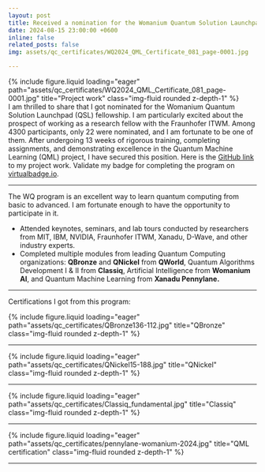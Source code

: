 ```yaml
---
layout: post
title: Received a nomination for the Womanium Quantum Solution Launchpad (QSL) fellowship.
date: 2024-08-15 23:00:00 +0600
inline: false
related_posts: false
img: assets/qc_certificates/WQ2024_QML_Certificate_081_page-0001.jpg

---
```

<div id="wqproject">
{% include figure.liquid loading="eager" path="assets/qc_certificates/WQ2024_QML_Certificate_081_page-0001.jpg" title="Project work" class="img-fluid rounded z-depth-1" %}
</div>
I am thrilled to share that I got nominated for the Womanium Quantum Solution Launchpad (QSL) fellowship. I am particularly excited about the prospect of working as a research fellow with the Fraunhofer ITWM. Among 4300 participants, only 22 were nominated, and I am fortunate to be one of them. After undergoing 13 weeks of rigorous training, completing assignments, and demonstrating excellence in the Quantum Machine Learning (QML) project, I have secured this position. Here is the <a href = "https://github.com/AsadullahGalib007/QML-for-Conspicuity-Detection-in-Production">GitHub link</a> to my project work. Validate my badge for completing the program on <a href="https://www.virtualbadge.io/certificate-validator?credential=825e074b-9a47-467b-b6d1-2c81ec97d97d">virtualbadge.io</a>.

---


The WQ program is an excellent way to learn quantum computing from basic to advanced. I am fortunate enough to have the opportunity to participate in it.
<ul>
    <li>Attended keynotes, seminars, and lab tours conducted by researchers from MIT, IBM, NVIDIA, Fraunhofer ITWM, Xanadu, D-Wave, and other industry experts.</li>
    <li>Completed multiple modules from leading Quantum Computing organizations: <b>QBronze</b> and <b>QNickel</b> from <b>QWorld</b>, Quantum Algorithms Development I & II from <b>Classiq</b>, Artificial Intelligence from <b>Womanium AI</b>, and Quantum Machine Learning from <b>Xanadu Pennylane.</b></li>
</ul>

---

Certifications I got from this program:
<div id="qbronze">
{% include figure.liquid loading="eager" path="assets/qc_certificates/QBronze136-112.jpg" title="QBronze" class="img-fluid rounded z-depth-1" %}
</div>

---
<div id="qnickel">
{% include figure.liquid loading="eager" path="assets/qc_certificates/QNickel15-188.jpg" title="QNickel" class="img-fluid rounded z-depth-1" %}
</div>

---
<div id="classiq1">
{% include figure.liquid loading="eager" path="assets/qc_certificates/Classiq_fundamental.jpg" title="Classiq" class="img-fluid rounded z-depth-1" %}
</div>

---
<div id="qml">
{% include figure.liquid loading="eager" path="assets/qc_certificates/pennylane-womanium-2024.jpg" title="QML certification" class="img-fluid rounded z-depth-1" %}
</div>

---


<!-- 

Jean shorts raw denim Vice normcore, art party High Life PBR skateboard stumptown vinyl kitsch. Four loko meh 8-bit, tousled banh mi tilde forage Schlitz dreamcatcher twee 3 wolf moon. Chambray asymmetrical paleo salvia, sartorial umami four loko master cleanse drinking vinegar brunch. <a href="https://www.pinterest.com">Pinterest</a> DIY authentic Schlitz, hoodie Intelligentsia butcher trust fund brunch shabby chic Kickstarter forage flexitarian. Direct trade <a href="https://en.wikipedia.org/wiki/Cold-pressed_juice">cold-pressed</a> meggings stumptown plaid, pop-up taxidermy. Hoodie XOXO fingerstache scenester Echo Park. Plaid ugh Wes Anderson, freegan pug selvage fanny pack leggings pickled food truck DIY irony Banksy.

#### Hipster list

<ul>
    <li>brunch</li>
    <li>fixie</li>
    <li>raybans</li>
    <li>messenger bag</li>
</ul>

Hoodie Thundercats retro, tote bag 8-bit Godard craft beer gastropub. Truffaut Tumblr taxidermy, raw denim Kickstarter sartorial dreamcatcher. Quinoa chambray slow-carb salvia readymade, bicycle rights 90's yr typewriter selfies letterpress cardigan vegan.

---

Pug heirloom High Life vinyl swag, single-origin coffee four dollar toast taxidermy reprehenderit fap distillery master cleanse locavore. Est anim sapiente leggings Brooklyn ea. Thundercats locavore excepteur veniam eiusmod. Raw denim Truffaut Schlitz, migas sapiente Portland VHS twee Bushwick Marfa typewriter retro id keytar.

> We do not grow absolutely, chronologically. We grow sometimes in one dimension, and not in another, unevenly. We grow partially. We are relative. We are mature in one realm, childish in another.
> —Anais Nin

Fap aliqua qui, scenester pug Echo Park polaroid irony shabby chic ex cardigan church-key Odd Future accusamus. Blog stumptown sartorial squid, gastropub duis aesthetic Truffaut vero. Pinterest tilde twee, odio mumblecore jean shorts lumbersexual. -->
